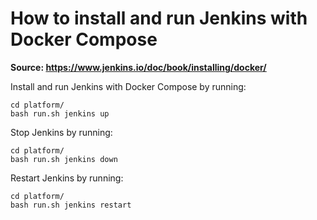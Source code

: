 # How to install and run Jenkins with Docker Compose

**Source: https://www.jenkins.io/doc/book/installing/docker/**

Install and run Jenkins with Docker Compose by running:
```
cd platform/
bash run.sh jenkins up
```

Stop Jenkins by running:
```
cd platform/
bash run.sh jenkins down
```

Restart Jenkins by running:
```
cd platform/
bash run.sh jenkins restart
```
